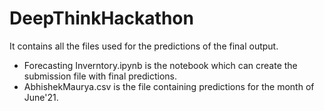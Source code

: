 # DeepThinkHackathon
It contains all the files used for the predictions of the final output.
  - Forecasting Inverntory.ipynb is the notebook which can create the submission file with final predictions.
  - AbhishekMaurya.csv is the file containing predictions for the month of June'21.
